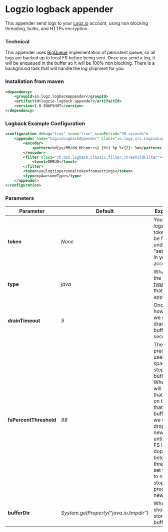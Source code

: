 # Logzio logback appender
This appender send logs to your [Logz.io](http://logz.io) account, using non blocking threading, bulks, and HTTPs encryption.

### Technical
This appender uses [BigQueue](https://github.com/bulldog2011/bigqueue) implementation of persistent queue, so all logs are backed up to local FS before being sent. Once you send a log, it will be enqueued in the buffer so it will be 100% non blocking. There is a background task that will handle the log shipment for you.

### Installation from maven
```xml
<dependency>
    <groupId>io.logz.logbackAppender</groupId>
    <artifactId>logzio-logback-appender</artifactId>
    <version>1.0-SNAPSHOT</version>
</dependency>
```

### Logback Example Configuration
```xml
<configuration debug="true" scan="true" scanPeriod="30 seconds">
    <appender name="LogzioLogbackAppender" class="io.logz.src.LogzioLogbackAppender">
        <encoder>
            <pattern>%d{yy/MM/dd HH:mm:ss} {%t} %p %c{2}: %m</pattern>
        </encoder>
        <filter class="ch.qos.logback.classic.filter.ThresholdFilter">
            <level>DEBUG</level>
        </filter>
        <token>youlogziopersonaltokenfromsettings</token>
        <type>myAwesomeType</type>
    </appender>
</configuration>
```

### Parameters
| Parameter          | Default                              | Explained  |
| ------------------ | ------------------------------------ | ----- |
| **token**              | *None*                                 | Your logz.io token, can be found under "settings" in your account |
| **type**               | *java*                                 | What is the [log type](http://support.logz.io/support/solutions/articles/6000103063-what-is-type-) for that appender |
| **drainTimeout**       | *5*                                    | Once in how long we should drain the buffer (in seconds) |
| **fsPercentThreshold** | *98*                                   | The precent of used FS space, to stop buffering. When we will reach that mark, on the FS that the buffer is in we will drop all new logs until the FS is dopping below that threhsold. set to -1 to never stop processing new logs |
| **bufferDir**          | *System.getProperty("java.io.tmpdir")* | Where we should store the buffer |
